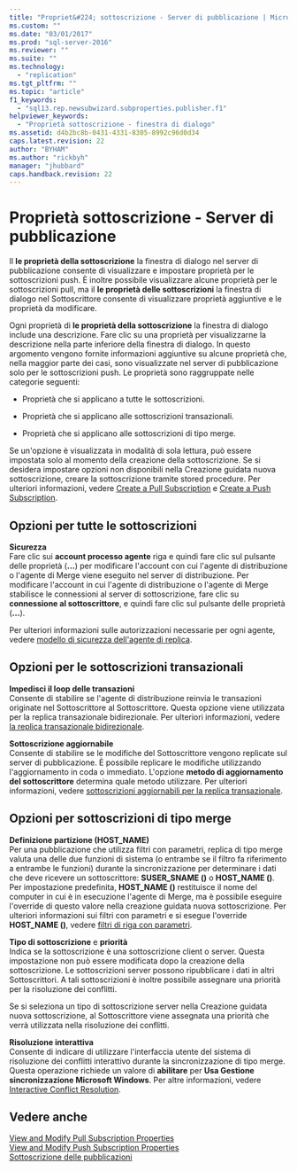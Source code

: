 ```yaml
---
title: "Propriet&#224; sottoscrizione - Server di pubblicazione | Microsoft Docs"
ms.custom: ""
ms.date: "03/01/2017"
ms.prod: "sql-server-2016"
ms.reviewer: ""
ms.suite: ""
ms.technology: 
  - "replication"
ms.tgt_pltfrm: ""
ms.topic: "article"
f1_keywords: 
  - "sql13.rep.newsubwizard.subproperties.publisher.f1"
helpviewer_keywords: 
  - "Proprietà sottoscrizione - finestra di dialogo"
ms.assetid: d4b2bc8b-0431-4331-8305-8992c96d0d34
caps.latest.revision: 22
author: "BYHAM"
ms.author: "rickbyh"
manager: "jhubbard"
caps.handback.revision: 22
---
```

# Propriet&#224; sottoscrizione - Server di pubblicazione
  Il **le proprietà della sottoscrizione** la finestra di dialogo nel server di pubblicazione consente di visualizzare e impostare proprietà per le sottoscrizioni push. È inoltre possibile visualizzare alcune proprietà per le sottoscrizioni pull, ma il **le proprietà delle sottoscrizioni** la finestra di dialogo nel Sottoscrittore consente di visualizzare proprietà aggiuntive e le proprietà da modificare.  
  
 Ogni proprietà di **le proprietà della sottoscrizione** la finestra di dialogo include una descrizione. Fare clic su una proprietà per visualizzarne la descrizione nella parte inferiore della finestra di dialogo. In questo argomento vengono fornite informazioni aggiuntive su alcune proprietà che, nella maggior parte dei casi, sono visualizzate nel server di pubblicazione solo per le sottoscrizioni push. Le proprietà sono raggruppate nelle categorie seguenti:  
  
-   Proprietà che si applicano a tutte le sottoscrizioni.  
  
-   Proprietà che si applicano alle sottoscrizioni transazionali.  
  
-   Proprietà che si applicano alle sottoscrizioni di tipo merge.  
  
 Se un'opzione è visualizzata in modalità di sola lettura, può essere impostata solo al momento della creazione della sottoscrizione. Se si desidera impostare opzioni non disponibili nella Creazione guidata nuova sottoscrizione, creare la sottoscrizione tramite stored procedure. Per ulteriori informazioni, vedere [Create a Pull Subscription](../../relational-databases/replication/create-a-pull-subscription.md) e [Create a Push Subscription](../../relational-databases/replication/create-a-push-subscription.md).  
  
## Opzioni per tutte le sottoscrizioni  
 **Sicurezza**  
 Fare clic sui **account processo agente** riga e quindi fare clic sul pulsante delle proprietà (**...**) per modificare l'account con cui l'agente di distribuzione o l'agente di Merge viene eseguito nel server di distribuzione. Per modificare l'account in cui l'agente di distribuzione o l'agente di Merge stabilisce le connessioni al server di sottoscrizione, fare clic su **connessione al sottoscrittore**, e quindi fare clic sul pulsante delle proprietà (**...**).  
  
 Per ulteriori informazioni sulle autorizzazioni necessarie per ogni agente, vedere [modello di sicurezza dell'agente di replica](../../relational-databases/replication/security/replication-agent-security-model.md).  
  
## Opzioni per le sottoscrizioni transazionali  
 **Impedisci il loop delle transazioni**  
 Consente di stabilire se l'agente di distribuzione reinvia le transazioni originate nel Sottoscrittore al Sottoscrittore. Questa opzione viene utilizzata per la replica transazionale bidirezionale. Per ulteriori informazioni, vedere [la replica transazionale bidirezionale](../../relational-databases/replication/transactional/bidirectional-transactional-replication.md).  
  
 **Sottoscrizione aggiornabile**  
 Consente di stabilire se le modifiche del Sottoscrittore vengono replicate sul server di pubblicazione. È possibile replicare le modifiche utilizzando l'aggiornamento in coda o immediato. L'opzione **metodo di aggiornamento del sottoscrittore** determina quale metodo utilizzare. Per ulteriori informazioni, vedere [sottoscrizioni aggiornabili per la replica transazionale](../../relational-databases/replication/transactional/updatable-subscriptions-for-transactional-replication.md).  
  
## Opzioni per sottoscrizioni di tipo merge  
 **Definizione partizione (HOST_NAME)**  
 Per una pubblicazione che utilizza filtri con parametri, replica di tipo merge valuta una delle due funzioni di sistema (o entrambe se il filtro fa riferimento a entrambe le funzioni) durante la sincronizzazione per determinare i dati che deve ricevere un sottoscrittore: **SUSER_SNAME ()** o **HOST_NAME ()**. Per impostazione predefinita, **HOST_NAME ()** restituisce il nome del computer in cui è in esecuzione l'agente di Merge, ma è possibile eseguire l'override di questo valore nella creazione guidata nuova sottoscrizione. Per ulteriori informazioni sui filtri con parametri e si esegue l'override **HOST_NAME ()**, vedere [filtri di riga con parametri](../../relational-databases/replication/merge/parameterized-row-filters.md).  
  
 **Tipo di sottoscrizione** e **priorità**  
 Indica se la sottoscrizione è una sottoscrizione client o server. Questa impostazione non può essere modificata dopo la creazione della sottoscrizione. Le sottoscrizioni server possono ripubblicare i dati in altri Sottoscrittori. A tali sottoscrizioni è inoltre possibile assegnare una priorità per la risoluzione dei conflitti.  
  
 Se si seleziona un tipo di sottoscrizione server nella Creazione guidata nuova sottoscrizione, al Sottoscrittore viene assegnata una priorità che verrà utilizzata nella risoluzione dei conflitti.  
  
 **Risoluzione interattiva**  
 Consente di indicare di utilizzare l'interfaccia utente del sistema di risoluzione dei conflitti interattivo durante la sincronizzazione di tipo merge. Questa operazione richiede un valore di **abilitare** per **Usa Gestione sincronizzazione Microsoft Windows**. Per altre informazioni, vedere [Interactive Conflict Resolution](../../relational-databases/replication/merge/interactive-conflict-resolution.md).  
  
## Vedere anche  
 [View and Modify Pull Subscription Properties](../../relational-databases/replication/view-and-modify-pull-subscription-properties.md)   
 [View and Modify Push Subscription Properties](../../relational-databases/replication/view-and-modify-push-subscription-properties.md)   
 [Sottoscrizione delle pubblicazioni](../../relational-databases/replication/subscribe-to-publications.md)  
  
  